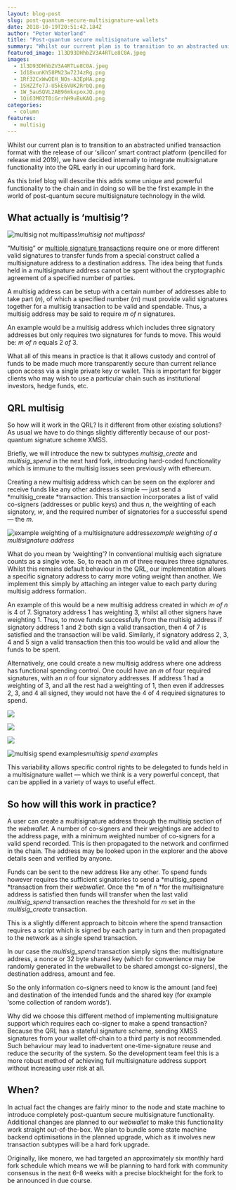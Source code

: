 ```yaml
---
layout: blog-post
slug: post-quantum-secure-multisignature-wallets
date: 2018-10-19T20:51:42.184Z
author: "Peter Waterland"
title: "Post-quantum secure multisignature wallets"
summary: "Whilst our current plan is to transition to an abstracted unified transaction format with the release of our ‘silicon’ smart contract platform (pencilled for release mid 2019), we have decided internally to integrate multisignature functionality into the QRL early in our upcoming hard fork."
featured_image: 1l3D93DHhbZV3A4RTLe8C0A.jpeg
images:
  - 1l3D93DHhbZV3A4RTLe8C0A.jpeg
  - 1d18vunKh58PN23w72J4zRg.png
  - 1Rf32CxWwOEH_NOs-A3EpHA.png
  - 1SHZZfe7J-U5kE6VUK2RrbQ.png
  - 1W_5auSQVL2AB96mkxpoxJQ.png
  - 1Qi63M02T0iGrrhH9uBuKAQ.png
categories:
  - column
features:
  - multisig
---
```


Whilst our current plan is to transition to an abstracted unified transaction format with the release of our ‘silicon’ smart contract platform (pencilled for release mid 2019), we have decided internally to integrate multisignature functionality into the QRL early in our upcoming hard fork.

As this brief blog will describe this adds some unique and powerful functionality to the chain and in doing so will be the first example in the world of post-quantum secure multisignature technology in the wild.

## What actually is ‘multisig’?

![multisig not multipass!](./images/1l3D93DHhbZV3A4RTLe8C0A.jpeg)*multisig not multipass!*

“Multisig” or [multiple signature transactions](https://en.bitcoin.it/wiki/Multisignature) require one or more different valid signatures to transfer funds from a special construct called a multisignature address to a destination address. The idea being that funds held in a multisignature address cannot be spent without the cryptographic agreement of a specified number of parties.

A multisig address can be setup with a certain number of addresses able to take part (*n*), of which a specified number (*m*) must provide valid signatures together for a multisig transaction to be valid and spendable. Thus, a multisig address may be said to require *m of n* signatures.

An example would be a multisig address which includes three signatory addresses but only requires two signatures for funds to move. This would be: *m of n* equals 2 *of* 3.

What all of this means in practice is that it allows custody and control of funds to be made much more transparently secure than current reliance upon access via a single private key or wallet. This is important for bigger clients who may wish to use a particular chain such as institutional investors, hedge funds, etc.

## QRL multisig

So how will it work in the QRL? Is it different from other existing solutions? As usual we have to do things slightly differently because of our post-quantum signature scheme XMSS.

Briefly, we will introduce the new tx subtypes *multisig_create* and *multisig_spend* in the next hard fork, introducing hard-coded functionality which is immune to the multisig issues seen previously with ethereum.

Creating a new multisig address which can be seen on the explorer and receive funds like any other address is simple — just send a *multisig_create *transaction. This transaction incorporates a list of valid co-signers (addresses or public keys) and thus *n*, the weighting of each signatory, *w*, and the required number of signatories for a successful spend — the *m*.

![example weighting of a multisignature address](./images/1d18vunKh58PN23w72J4zRg.png)*example weighting of a multisignature address*

What do you mean by ‘weighting’? In conventional multisig each signature counts as a single vote. So, to reach an *m* of three requires three signatures. Whilst this remains default behaviour in the QRL, our implementation allows a specific signatory address to carry more voting weight than another. We implement this simply by attaching an integer value to each party during multisig address formation.

An example of this would be a new multisig address created in which *m of n* is 4 of 7. Signatory address 1 has weighting 3, whilst all other signers have weighting 1. Thus, to move funds successfully from the multisig address if signatory address 1 and 2 both sign a valid transaction, then 4 of 7 is satisfied and the transaction will be valid. Similarly, if signatory address 2, 3, 4 and 5 sign a valid transaction then this too would be valid and allow the funds to be spent.

Alternatively, one could create a new multisig address where one address has functional spending control. One could have an *m* of four required signatures, with an *n* of four signatory addresses. If address 1 had a weighting of 3, and all the rest had a weighting of 1, then even if addresses 2, 3, and 4 all signed, they would not have the 4 of 4 required signatures to spend.

![](./images/1Rf32CxWwOEH_NOs-A3EpHA.png)

![](./images/1SHZZfe7J-U5kE6VUK2RrbQ.png)

![](./images/1W_5auSQVL2AB96mkxpoxJQ.png)

![multisig spend examples](./images/1Qi63M02T0iGrrhH9uBuKAQ.png)*multisig spend examples*

This variability allows specific control rights to be delegated to funds held in a multisignature wallet — which we think is a very powerful concept, that can be applied in a variety of ways to useful effect.

## So how will this work in practice?

A user can create a multisignature address through the multisig section of the *webwallet*. A number of co-signers and their weightings are added to the address page, with a minimum weighted number of co-signers for a valid spend recorded. This is then propagated to the network and confirmed in the chain. The address may be looked upon in the explorer and the above details seen and verified by anyone.

Funds can be sent to the new address like any other. To spend funds however requires the sufficient signatories to send a *multisig_spend *transaction from their *webwallet*. Once the *m of n *for the multisignature address is satisfied then funds will transfer when the last valid *multisig_spend* transaction reaches the threshold for *m* set in the *multisig_create* transaction.

This is a slightly different approach to bitcoin where the spend transaction requires a script which is signed by each party in turn and then propagated to the network as a single spend transaction.

In our case the *multisig_spend* transaction simply signs the: multisignature address, a nonce or 32 byte shared key (which for convenience may be randomly generated in the webwallet to be shared amongst co-signers), the destination address, amount and fee.

So the only information co-signers need to know is the amount (and fee) and destination of the intended funds and the shared key (for example ‘some collection of random words’).

Why did we choose this different method of implementing multisignature support which requires each co-signer to make a spend transaction? Because the QRL has a stateful signature scheme, sending XMSS signatures from your wallet off-chain to a third party is not recommended. Such behaviour may lead to inadvertent one-time-signature reuse and reduce the security of the system. So the development team feel this is a more robust method of achieving full multisignature address support without increasing user risk at all.

## When?

In actual fact the changes are fairly minor to the node and state machine to introduce completely post-quantum secure multisignature functionality. Additional changes are planned to our *webwallet* to make this functionality work straight out-of-the-box. We plan to bundle some state machine backend optimisations in the planned upgrade, which as it involves new transaction subtypes will be a hard fork upgrade.

Originally, like monero, we had targeted an approximately six monthly hard fork schedule which means we will be planning to hard fork with community consensus in the next 6–8 weeks with a precise blockheight for the fork to be announced in due course.